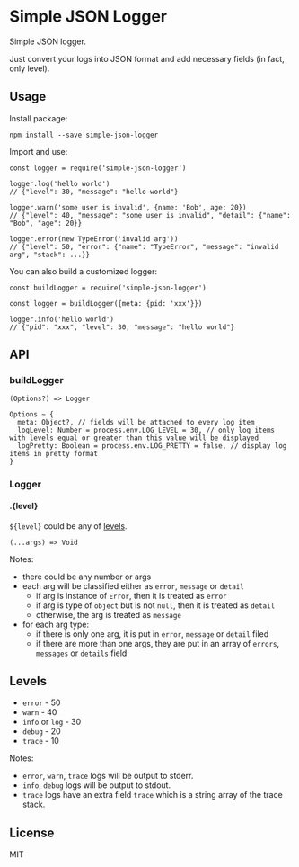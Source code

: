 # Simple JSON Logger

Simple JSON logger.

Just convert your logs into JSON format and add necessary fields (in fact, only level). 

## Usage

Install package:

`npm install --save simple-json-logger`

Import and use:

```
const logger = require('simple-json-logger')

logger.log('hello world') 
// {"level": 30, "message": "hello world"}

logger.warn('some user is invalid', {name: 'Bob', age: 20})
// {"level": 40, "message": "some user is invalid", "detail": {"name": "Bob", "age": 20}}

logger.error(new TypeError('invalid arg'))
// {"level": 50, "error": {"name": "TypeError", "message": "invalid arg", "stack": ...}}
```

You can also build a customized logger:

```
const buildLogger = require('simple-json-logger')

const logger = buildLogger({meta: {pid: 'xxx'}})

logger.info('hello world')
// {"pid": "xxx", "level": 30, "message": "hello world"}
```

## API

### buildLogger

```
(Options?) => Logger

Options ~ {
  meta: Object?, // fields will be attached to every log item
  logLevel: Number = process.env.LOG_LEVEL = 30, // only log items with levels equal or greater than this value will be displayed 
  logPretty: Boolean = process.env.LOG_PRETTY = false, // display log items in pretty format
}
```

### Logger

#### $.${level}

`${level}` could be any of [levels](#levels).

`(...args) => Void`

Notes:

- there could be any number or args
- each arg will be classified either as `error`, `message` or `detail`
  - if arg is instance of `Error`, then it is treated as `error`
  - if arg is type of `object` but is not `null`, then it is treated as `detail`
  - otherwise, the arg is treated as `message`
- for each arg type:
  - if there is only one arg, it is put in `error`, `message` or `detail` filed
  - if there are more than one args, they are put in an array of `errors`, `messages` or `details` field

## Levels

- `error` - 50
- `warn` - 40
- `info` or `log` - 30
- `debug` - 20
- `trace` - 10

Notes:

- `error`, `warn`, `trace` logs will be output to stderr.
- `info`, `debug` logs will be output to stdout.
- `trace` logs have an extra field `trace` which is a string array of the trace stack.

## License

MIT
